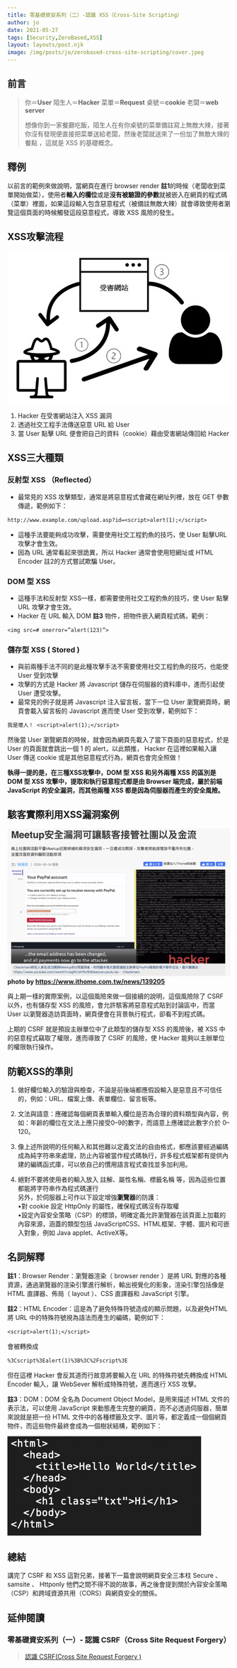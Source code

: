 ```yaml
---
title: 零基礎資安系列（二）-認識 XSS（Cross-Site Scripting）
author: jo
date: 2021-05-27
tags: [Security,ZeroBased,XSS]
layout: layouts/post.njk
image: /img/posts/jo/zerobased-cross-site-scripting/cover.jpeg
---
```

<!-- summary -->
## 前言
> 你＝**User** 陌生人＝**Hacker** 菜單＝**Request** 桌號＝**cookie** 老闆＝**web server**
> 
> 想像你到一家餐廳吃飯，陌生人在有你桌號的菜單備註寫上無敵大辣，接著你沒有發現便直接把菜單送給老闆，然後老闆就送來了一份加了無敵大辣的餐點 ，這就是 XSS 的基礎概念。
<!-- summary -->

## 釋例

以前言的範例來做說明，當網頁在進行 browser render **註1**的時候（老闆收到菜單開始做菜），使用者**輸入的欄位**或是**沒有被驗證的參數**就被嵌入在網頁的程式碼（菜單）裡面，如果這段輸入包含惡意程式（被備註無敵大辣）就會導致使用者瀏覽這個頁面的時候觸發這段惡意程式，導致 XSS 風險的發生。

## XSS攻擊流程

![](/img/posts/jo/zerobased-cross-site-scripting/p1.png)

1.  Hacker 在受害網站注入 XSS 漏洞
2.  透過社交工程手法傳送惡意 URL 給 User
3.  當 User 點擊 URL 便會把自己的資料（cookie）藉由受害網站傳回給 Hacker

## XSS三大種類

### 反射型 XSS （Reflected）

*   最常見的 XSS 攻擊類型，通常是將惡意程式會藏在網址列裡，放在 GET 參數傳遞，範例如下：

```txt
http://www.example.com/upload.asp?id=<script>alert(1);</script>
```

*   這種手法要能夠成功攻擊，需要使用社交工程釣魚的技巧，使 User 點擊URL 攻擊才會生效。
*   因為 URL 通常看起來很詭異，所以 Hacker 通常會使用短網址或 HTML Encoder 註2的方式嘗試欺騙 User。

### DOM 型 XSS

*   這種手法和反射型 XSS一樣，都需要使用社交工程釣魚的技巧，使 User 點擊 URL 攻擊才會生效。
*   Hacker 在 URL 輸入 DOM **註3** 物件，把物件嵌入網頁程式碼，範例：

```txt
<img src=# onerror=”alert(123)”>
```

### 儲存型 XSS ( Stored )

*   與前兩種手法不同的是此種攻擊手法不需要使用社交工程釣魚的技巧，也能使 User 受到攻擊
*   攻擊的方式是 Hacker 將 Javascript 儲存在伺服器的資料庫中，進而引起使 User 遭受攻擊。
*   最常見的例子就是將 Javascript 注入留言板，當下一位 User 瀏覽網頁時，網頁會載入留言板的 Javascript 進而使 User 受到攻擊，範例如下：

```txt
我是壞人！ <script>alert(1);</script>
```

然後當 User 瀏覽網頁的時候，就會因為網頁先載入了當下頁面的惡意程式，於是 User 的頁面就會跳出一個 1 的 alert，以此類推， Hacker 在這裡如果輸入讓 User 傳送 cookie 或是其他惡意程式行為，網頁也會完全照做！

**執得一提的是，在三種XSS攻擊中，DOM 型 XSS 和另外兩種 XSS 的區別是 DOM 型 XSS 攻擊中，提取和執行惡意程式都是由 Browser 端完成，屬於前端 JavaScript 的安全漏洞，而其他兩種 XSS 都是因為伺服器而產生的安全風險。**

## 駭客實際利用XSS漏洞案例

![](/img/posts/jo/zerobased-cross-site-scripting/p2.png)
**photo by https://www.ithome.com.tw/news/139205**

與上期一樣的實際案例，以這個風險來做一個接續的說明，這個風險除了 CSRF 以外，也有儲存型 XSS 的風險，會允許駭客將惡意程式貼到討論區中，而當 User 以瀏覽器造訪頁面時，網頁便會在背景執行程式，卻看不到程式碼。

上期的 CSRF 就是預設主辦單位中了此類型的儲存型 XSS 的風險後，被 XSS 中的惡意程式竊取了權限，進而導致了 CSRF 的風險，使 Hacker 能夠以主辦單位的權限執行操作。

## 防範XSS的準則

1.  做好欄位輸入的驗證與檢查，不論是前後端都應假設輸入是惡意且不可信任的，例如：URL、檔案上傳、表單欄位、留言板等。

2.  文法與語意：應確認每個網頁表單輸入欄位是否為合理的資料類型與內容，例如：年齡的欄位在文法上應只接受0–9的數字，而語意上應確認此數字介於 0–120。

3.  像上述所說明的任何輸入和其他難以定義文法的自由格式，都應該要經過編碼成為純字符串來處理，防止內容被當作程式碼執行，許多程式框架都有提供內建的編碼函式庫，可以依自己的慣用語言程式查找並多加利用。

4.  絕對不要將使用者的輸入放入 註解、屬性名稱、標籤名稱 等，因為這些位置都能將字符串作為程式碼運行  
    另外，於伺服器上可作以下設定增強**瀏覽器**的防護：  
    •對 cookie 設定 HttpOnly 的屬性，確保程式碼沒有存取權  
    •設定內容安全策略（CSP）的標頭，明確定義允許瀏覽器在該頁面上加載的內容來源，涵蓋的類型包括 JavaScriptCSS、HTML框架、字體、圖片和可嵌入對象，例如 Java applet、ActiveX等。

## 名詞解釋

**註1**：Browser Render：瀏覽器渲染（ browser render ）是將 URL 對應的各種資源，通過瀏覽器的渲染引擎進行解析，輸出視覺化的影象，渲染引擎包括像是 HTML 直譯器、佈局（ layout ）、CSS 直譯器和 JavaScript 引擎。

**註2**：HTML Encoder：這是為了避免特殊符號造成的顯示問題，以及避免HTML 將 URL 中的特殊符號視為語法而產生的編碼，範例如下：

```txt
<script>alert(1);</script> 
```
會被轉換成
```txt
%3Cscript%3Ealert(1)%3B%3C%2Fscript%3E
```

但在這裡 Hacker 會反其道而行故意將要輸入在 URL 的特殊符號先轉換成 HTML Encoder 輸入，讓 WebSever 解析成特殊符號，進而進行 XSS 攻擊。

**註3**：DOM：DOM 全名為 Document Object Model，是用來描述 HTML 文件的表示法，可以使用 JavaScript 來動態產生完整的網頁，而不必透過伺服器，簡單來說就是把一份 HTML 文件中的各種標籤及文字、圖片等，都定義成一個個網頁物件，而這些物件最終會成為一個樹狀結構，範例如下：

![](/img/posts/jo/zerobased-cross-site-scripting/p3.png)

## 總結

講完了 CSRF 和 XSS 這對兄弟，接著下一篇會說明網頁安全三本柱 Secure 、 samsite 、 Httponly 他們之間不得不說的故事，再之後會提到關於內容安全策略（CSP）和跨域資源共用（CORS）與網頁安全的關係。

## 延伸閱讀

### 零基礎資安系列（一）- 認識 CSRF（Cross Site Request Forgery）

> [認識 CSRF(Cross Site Request Forgery )](https://tech-blog.cymetrics.io/jo/zerobased-cross-site-request-forgery)
